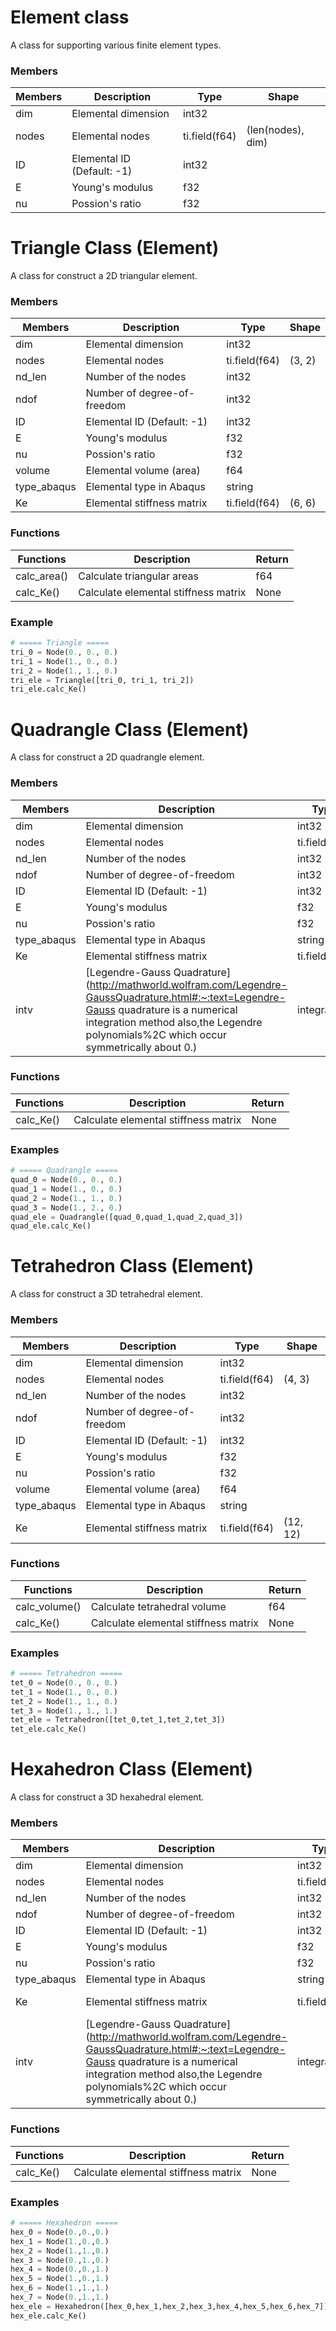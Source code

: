 # Element class

A class for supporting various finite element types.

### Members

| Members | Description                | Type          | Shape             |
| ------- | -------------------------- | ------------- | ----------------- |
| dim     | Elemental dimension        | int32         |                   |
| nodes   | Elemental nodes            | ti.field(f64) | (len(nodes), dim) |
| ID      | Elemental ID (Default: -1) | int32         |                   |
| E       | Young's modulus            | f32           |                   |
| nu      | Possion's ratio            | f32           |                   |



# Triangle Class (Element)

A class for construct a 2D triangular element.

### Members

| Members     | Description                 | Type          | Shape  |
| ----------- | --------------------------- | ------------- | ------ |
| dim         | Elemental dimension         | int32         |        |
| nodes       | Elemental nodes             | ti.field(f64) | (3, 2) |
| nd_len      | Number of the nodes         | int32         |        |
| ndof        | Number of degree-of-freedom | int32         |        |
| ID          | Elemental ID (Default: -1)  | int32         |        |
| E           | Young's modulus             | f32           |        |
| nu          | Possion's ratio             | f32           |        |
| volume      | Elemental volume (area)     | f64           |        |
| type_abaqus | Elemental type in Abaqus    | string        |        |
| Ke          | Elemental stiffness matrix  | ti.field(f64) | (6, 6) |

### Functions

| Functions   | Description                          | Return |
| ----------- | ------------------------------------ | ------ |
| calc_area() | Calculate triangular areas           | f64    |
| calc_Ke()   | Calculate elemental stiffness matrix | None   |

### Example

```Python
# ===== Triangle =====
tri_0 = Node(0., 0., 0.)
tri_1 = Node(1., 0., 0.)
tri_2 = Node(1., 1., 0.)
tri_ele = Triangle([tri_0, tri_1, tri_2])
tri_ele.calc_Ke()
```



# Quadrangle Class (Element)

A class for construct a 2D quadrangle element.

### Members

| Members     | Description                                                  | Type          | Shape  |
| ----------- | ------------------------------------------------------------ | ------------- | ------ |
| dim         | Elemental dimension                                          | int32         |        |
| nodes       | Elemental nodes                                              | ti.field(f64) | (4, 2) |
| nd_len      | Number of the nodes                                          | int32         |        |
| ndof        | Number of degree-of-freedom                                  | int32         |        |
| ID          | Elemental ID (Default: -1)                                   | int32         |        |
| E           | Young's modulus                                              | f32           |        |
| nu          | Possion's ratio                                              | f32           |        |
| type_abaqus | Elemental type in Abaqus                                     | string        |        |
| Ke          | Elemental stiffness matrix                                   | ti.field(f64) | (8, 8) |
| intv        | [Legendre-Gauss Quadrature](http://mathworld.wolfram.com/Legendre-GaussQuadrature.html#:~:text=Legendre-Gauss quadrature is a numerical integration method also,the Legendre polynomials%2C which occur symmetrically about 0.) | integration   |        |

### Functions

| Functions | Description                          | Return |
| --------- | ------------------------------------ | ------ |
| calc_Ke() | Calculate elemental stiffness matrix | None   |

### Examples

```Python
# ===== Quadrangle =====
quad_0 = Node(0., 0., 0.)
quad_1 = Node(1., 0., 0.)
quad_2 = Node(1., 1., 0.)
quad_3 = Node(1., 2., 0.)
quad_ele = Quadrangle([quad_0,quad_1,quad_2,quad_3])
quad_ele.calc_Ke()
```



# Tetrahedron Class (Element)

A class for construct a 3D tetrahedral element.

### Members

| Members     | Description                 | Type          | Shape    |
| ----------- | --------------------------- | ------------- | -------- |
| dim         | Elemental dimension         | int32         |          |
| nodes       | Elemental nodes             | ti.field(f64) | (4, 3)   |
| nd_len      | Number of the nodes         | int32         |          |
| ndof        | Number of degree-of-freedom | int32         |          |
| ID          | Elemental ID (Default: -1)  | int32         |          |
| E           | Young's modulus             | f32           |          |
| nu          | Possion's ratio             | f32           |          |
| volume      | Elemental volume (area)     | f64           |          |
| type_abaqus | Elemental type in Abaqus    | string        |          |
| Ke          | Elemental stiffness matrix  | ti.field(f64) | (12, 12) |

### Functions

| Functions     | Description                          | Return |
| ------------- | ------------------------------------ | ------ |
| calc_volume() | Calculate tetrahedral volume         | f64    |
| calc_Ke()     | Calculate elemental stiffness matrix | None   |

### Examples

```Python
# ===== Tetrahedron =====
tet_0 = Node(0., 0., 0.)
tet_1 = Node(1., 0., 0.)
tet_2 = Node(1., 1., 0.)
tet_3 = Node(1., 1., 1.)
tet_ele = Tetrahedron([tet_0,tet_1,tet_2,tet_3])
tet_ele.calc_Ke()
```



# Hexahedron Class (Element)

A class for construct a 3D hexahedral element.

### Members

| Members     | Description                                                  | Type          | Shape    |
| ----------- | ------------------------------------------------------------ | ------------- | -------- |
| dim         | Elemental dimension                                          | int32         |          |
| nodes       | Elemental nodes                                              | ti.field(f64) | (8, 3)   |
| nd_len      | Number of the nodes                                          | int32         |          |
| ndof        | Number of degree-of-freedom                                  | int32         |          |
| ID          | Elemental ID (Default: -1)                                   | int32         |          |
| E           | Young's modulus                                              | f32           |          |
| nu          | Possion's ratio                                              | f32           |          |
| type_abaqus | Elemental type in Abaqus                                     | string        |          |
| Ke          | Elemental stiffness matrix                                   | ti.field(f64) | (24, 24) |
| intv        | [Legendre-Gauss Quadrature](http://mathworld.wolfram.com/Legendre-GaussQuadrature.html#:~:text=Legendre-Gauss quadrature is a numerical integration method also,the Legendre polynomials%2C which occur symmetrically about 0.) | integration   |          |

### Functions

| Functions | Description                          | Return |
| --------- | ------------------------------------ | ------ |
| calc_Ke() | Calculate elemental stiffness matrix | None   |

### Examples

```Python
# ===== Hexahedron =====
hex_0 = Node(0.,0.,0.)
hex_1 = Node(1.,0.,0.)
hex_2 = Node(1.,1.,0.)
hex_3 = Node(0.,1.,0.)
hex_4 = Node(0.,0.,1.)
hex_5 = Node(1.,0.,1.)
hex_6 = Node(1.,1.,1.)
hex_7 = Node(0.,1.,1.)
hex_ele = Hexahedron([hex_0,hex_1,hex_2,hex_3,hex_4,hex_5,hex_6,hex_7])
hex_ele.calc_Ke()
```


